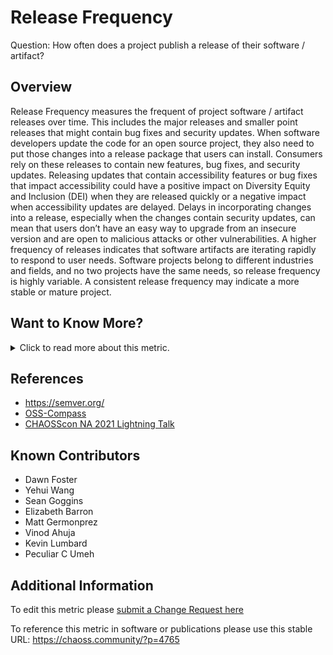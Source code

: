 # Release Frequency

Question: How often does a project publish a release of their software / artifact?

## Overview

Release Frequency measures the frequent of project software / artifact releases over time. This includes the major releases and smaller point releases that might contain bug fixes and security updates.
When software developers update the code for an open source project, they also need to put those changes into a release package that users can install. Consumers rely on these releases to contain new features, bug fixes, and security updates. Releasing updates that contain accessibility features or bug fixes that impact accessibility could have a positive impact on Diversity Equity and Inclusion (DEI) when they are released quickly or a negative impact when accessibility updates are delayed. Delays in incorporating changes into a release, especially when the changes contain security updates, can mean that users don’t have an easy way to upgrade from an insecure version and are open to malicious attacks or other vulnerabilities.
A higher frequency of releases indicates that software artifacts are iterating rapidly to respond to user needs. Software projects belong to different industries and fields, and no two projects have the same needs, so release frequency is highly variable. A consistent release frequency may indicate a more stable or mature project.

## Want to Know More?

<span markdown="1"><details>

<summary>Click to read more about this metric.</summary>

### Data Collection Strategies

In many cases, this data can be collected from the same platform as the source code (e.g., GitHub, GitLab, Gitee); however, some projects may also release code via package managers, web pages, or other locations. The data collection should align with where the project publishes their releases and makes them available to their customers.

### Filters

*   Type of release. E.g., major, minor, bug fix, pre-release, alpha, or based on semantic versioning.
*   Tag name.
*   Count. Total number of releases during the period.
*   Dates. Creation, publication.
*   Period of time. Start and finish date of the period.
*   Size. Bytes or lines of code.

### Visualizations

*   Count per time period (i.e., weeks, months, years) over time
    These could be grouped by applying the filters defined above. These could be represented as bar charts or as individual points with time running in the X axis.

[OSS-Compass](https://oss-compass.org/):
![OSS Compass Recent Releases Count visualization](https://raw.githubusercontent.com/chaoss/wg-common/main/focus-areas/time/images/release-frequency-oss-compass.png)

Augur data using Python:
![Releases visualized across time using data from Augur graphed using Python scripts](https://raw.githubusercontent.com/chaoss/wg-common/main/focus-areas/time/images/release-frequency-python-augur.png)

</details></span>

## References

*   <https://semver.org/>
*   [OSS-Compass](https://oss-compass.org/)
*   [CHAOSScon NA 2021 Lightning Talk](https://www.youtube.com/watch?v=DynqP2_W1ts)

## Known Contributors

*   Dawn Foster
*   Yehui Wang
*   Sean Goggins
*   Elizabeth Barron
*   Matt Germonprez
*   Vinod Ahuja
*   Kevin Lumbard
*   Peculiar C Umeh

## Additional Information

To edit this metric please [submit a Change Request here](https://github.com/chaoss/wg-common/blob/main/focus-areas/time/release-frequency.md)

To reference this metric in software or publications please use this stable URL: <https://chaoss.community/?p=4765>

<!-- # For groupings in the knowledge base
Context tags: Lifecycle, Software
Keyword tags:release, bug fixes, security, version, release cycle, cadence
-->
